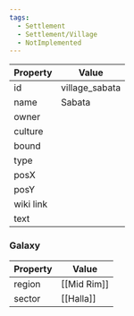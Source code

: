 ```yaml
---
tags:
  - Settlement
  - Settlement/Village
  - NotImplemented
---
```


| Property  | Value          |
| --------- | -------------- |
| id        | village_sabata |
| name      | Sabata         |
| owner     |                |
| culture   |                |
| bound     |                |
| type      |                |
| posX      |                |
| posY      |                |
| wiki link |                |
| text      |                |

### Galaxy
| Property | Value       |
| -------- | ----------- |
| region   | [[Mid Rim]] |
| sector   | [[Halla]]   |
